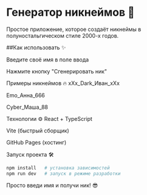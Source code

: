 # Генератор никнеймов 🚀

Простое приложение, которое создаёт никнеймы в полуностальгическом стиле 2000-х годов.

##Как использовать ✨

Введите своё имя в поле ввода

Нажмите кнопку "Сгенерировать ник"

Примеры никнеймов 🔥
xXx_Dark_Иван_xXx

Emo_Анна_666

Cyber_Маша_88

Технологии ⚙️
React + TypeScript

Vite (быстрый сборщик)

GitHub Pages (хостинг)

Запуск проекта 🛠️

```bash
npm install   # установка зависимостей
npm run dev   # запуск в режиме разработки
```

Просто введи имя и получи ник! 😎